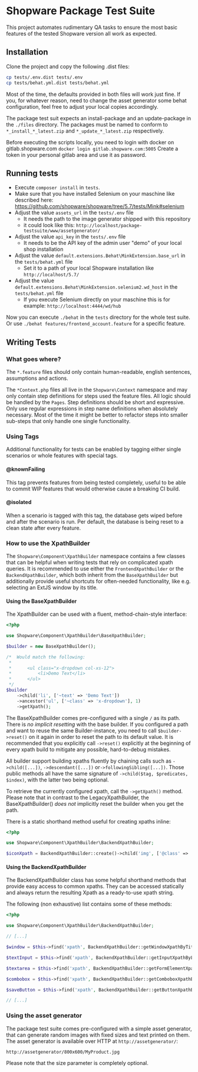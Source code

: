 Shopware Package Test Suite
===========================

This project automates rudimentary QA tasks to ensure the most basic features of the tested Shopware version all work as expected.

## Installation

Clone the project and copy the following .dist files:

```bash
cp tests/.env.dist tests/.env
cp tests/behat.yml.dist tests/behat.yml
```

Most of the time, the defaults provided in both files will work just fine.
If you, for whatever reason, need to change the asset generator some behat configuration,
feel free to adjust your local copies accordingly.

The package test suit expects an install-package and an update-package in the `./files` directory.
The packages must be named to conform to `*_install_*_latest.zip` and `*_update_*_latest.zip` respectively.

Before executing the scripts locally, you need to login with docker on gitlab.shopware.com
`docker login gitlab.shopware.com:5005`
Create a token in your personal gitlab area and use it as password.

## Running tests

- Execute `composer install` in `tests`.
- Make sure that you have installed Selenium on your maschine like described here: https://github.com/shopware/shopware/tree/5.7/tests/Mink#selenium
- Adjust the value `assets_url` in the `tests/.env` file
  - It needs the path to the image generator shipped with this repository
  - it could look like this: `http://localhost/package-testsuite/www/assetgenerator/`
- Adjust the value `api_key` in the `tests/.env` file
  - It needs to be the API key of the admin user "demo" of your local shop installation
- Adjust the value `default.extensions.Behat\MinkExtension.base_url` in the `tests/behat.yml` file
  - Set it to a path of your local Shopware installation like `http://localhost/5.7/`
- Adjust the value `default.extensions.Behat\MinkExtension.selenium2.wd_host` in the `tests/behat.yml` file
  - If you execute Selenium directly on your maschine this is for example: `http://localhost:4444/wd/hub`

Now you can execute `./behat` in the `tests` directory for the whole test suite.
Or use `./behat features/frontend_account.feature` for a specific feature.

## Writing Tests

### What goes where?

The `*.feature` files should only contain human-readable, english sentences, assumptions and actions.

The `*Context.php` files all live in the `Shopware\Context` namespace
and may only contain step definitions for steps used the feature files.
All logic should be handled by the `Pages`.
Step definitions should be short and expressive.
Only use regular expressions in step name definitions when absolutely necessary.
Most of the time it might be better to refactor steps into smaller sub-steps that only handle one single functionality.

### Using Tags

Additional functionality for tests can be enabled by tagging either single scenarios or whole features with special tags.

#### @knownFailing

This tag prevents features from being tested completely,
useful to be able to commit WIP features that would otherwise cause a breaking CI build.

#### @isolated

When a scenario is tagged with this tag, the database gets wiped before and after the scenario is run.
Per default, the database is being reset to a clean state after every feature.

### How to use the XpathBuilder

The `Shopware\Component\XpathBuilder` namespace contains a few classes that can be helpful
when writing tests that rely on complicated xpath queries.
It is recommended to use either the `FrontendXpathBuilder` or the `BackendXpathBuilder`,
which both inherit from the `BaseXpathBuilder` but additionally provide useful shortcuts for often-needed functionality,
like e.g. selecting an ExtJS window by its title.

#### Using the BaseXpathBuilder

The XpathBuilder can be used with a fluent, method-chain-style interface:

```php
<?php

use Shopware\Component\XpathBuilder\BaseXpathBuilder;

$builder = new BaseXpathBuilder();

/*  Would match the following:
 *
 *      <ul class="x-dropdown col-xs-12">
 *          <li>Demo Text</li>
 *      </ul>
 */
$builder
    ->child('li', ['~text' => 'Demo Text'])
    ->ancestor('ul', ['~class' => 'x-dropdown'], 1)
    ->getXpath();

```

The BaseXpathBuilder comes pre-configured with a single `/` as its path.
There is *no implicit resetting* with the base builder.
If you configured a path and want to reuse the same Builder-instance,
you need to call `$builder->reset()` on it again in order to reset the path to its default value.
It is recommended that you explicitly call `->reset()` explicitly at the beginning of every xpath build to mitigate any possible, hard-to-debug mistakes.

All builder support building xpaths fluently by chaining calls such as `->child([...])`, `->descendant([...])` or`->followingSibling([...])`.
Those public methods all have the same signature of `->child($tag, $predicates, $index)`, with the latter two being optional.

To retrieve the currently configured xpath, call the `->getXpath()` method.
Please note that in contrast to the LegacyXpathBuilder,
the BaseXpathBuilder() *does not* implicitly reset the builder when you get the path.

There is a static shorthand method useful for creating xpaths inline:

```php
<?php

use Shopware\Component\XpathBuilder\BackendXpathBuilder;

$iconXpath = BackendXpathBuilder::create()->child('img', ['@class' => 'icon-smiley'])->getXpath();
```

#### Using the BackendXpathBuilder

The BackendXpathBuilder class has some helpful shorthand methods that provide easy access to common xpaths.
They can be accessed statically and always return the resulting Xpath as a ready-to-use xpath string.

The following (non exhaustive) list contains some of these methods:

```php
<?php

use Shopware\Component\XpathBuilder\BackendXpathBuilder;

// [...]

$window = $this->find('xpath', BackendXpathBuilder::getWindowXpathByTitle('Kundenverwaltung'));

$textInput = $this->find('xpath', BackendXpathBuilder::getInputXpathByLabel('Email:'));

$textarea = $this->find('xpath', BackendXpathBuilder::getFormElementXpathByLabel('textarea', 'Kommentar:'));

$combobox = $this->find('xpath', BackendXpathBuilder::getComboboxXpathByLabel('Steuersatz:'));

$saveButton = $this->find('xpath', BackendXpathBuilder::getButtonXpathByLabel('Speichern'));

// [...]

```

### Using the asset generator

The package test suite comes pre-configured with a simple asset generator,
that can generate random images with fixed sizes and text printed on them.
The asset generator is available over HTTP at `http://assetgenerator/`:
 ```
 http://assetgenerator/800x600/MyProduct.jpg
 ```

Please note that the size parameter is completely optional.
